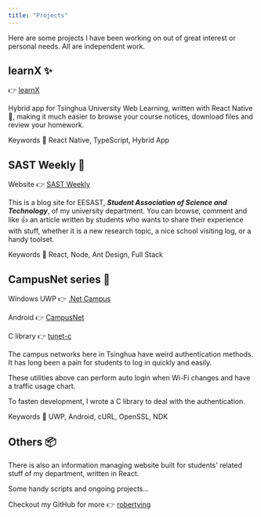 ```yaml
---
title: "Projects"
---
```


Here are some projects I have been working on out of great interest or personal needs. All are independent work.

## learnX ✨

👉 [learnX](https://github.com/robertying/learnX)

Hybrid app for Tsinghua University Web Learning, written with React Native 💖, making it much easier to browse your course notices, download files and review your homework.

Keywords 🔑 React Native, TypeScript, Hybrid App

## SAST Weekly 📰

Website 👉 [SAST Weekly](https://weekly.eesast.com/)

This is a blog site for EESAST, _**Student Association of Science and Technology**_, of my university department. You can browse, comment and like 👍 an article written by students who wants to share their experience with stuff, whether it is a new research topic, a nice school visiting log, or a handy toolset.

Keywords 🔑 React, Node, Ant Design, Full Stack

## CampusNet series 🏫

Windows UWP 👉 [.Net Campus](https://www.microsoft.com/store/productId/9PDVWNT4K1MW)

Android 👉 [CampusNet](https://github.com/robertying/CampusNet-Android/releases)

C library 👉 [tunet-c](https://github.com/robertying/tunet-c)

The campus networks here in Tsinghua have weird authentication methods. It has long been a pain for students to log in quickly and easily.

These utilities above can perform auto login when Wi-Fi changes and have a traffic usage chart.

To fasten development, I wrote a C library to deal with the authentication.

Keywords 🔑 UWP, Android, cURL, OpenSSL, NDK

## Others 📦

There is also an information managing website built for students' related stuff of my department, written in React.

Some handy scripts and ongoing projects...

Checkout my GitHub for more 👉 [robertying](https://github.com/robertying)
